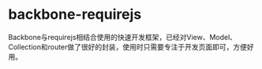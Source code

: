 # backbone-requirejs
Backbone与requirejs相结合使用的快速开发框架，已经对View、Model、Collection和router做了很好的封装，使用时只需要专注于开发页面即可，方便好用。
